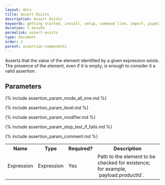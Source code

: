```yaml
---
layout: docs
title: Assert Exists
description: Assert Exists
keywords: getting started, install, setup, command line, import, pipeline, update, samples, help
duration: 1 minute
permalink: assert-exists
type: document
order: 2
parent: assertion-components
---
```


Asserts that the value of the element identified by a given expression exists. The presence of the element, even if it is empty, is enough to consider it a valid assertion.

## Parameters

<table>
  <tr>
    <th> Name </th>
    <th> Type </th>
    <th> Required? </th>
    <th> Description </th>
  </tr>
  <tr>
    <td> Expression </td>
    <td> Expression </td>
    <td> Yes </td>
    <td> Path to the element to be checked for existence; for example, `payload.productId`. </td>
  </tr>
  
  {% include assertion_param_mode_all_one.md %}
  
  {% include assertion_param_level.md %}  
  
  {% include assertion_param_modifier.md %}
  
  {% include assertion_param_stop_test_if_fails.md %}
  
  {% include assertion_param_comment.md %}
  
</table>
